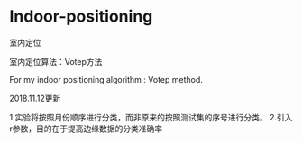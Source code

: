 # Indoor-positioning

室内定位

室内定位算法：Votep方法

For my indoor positioning algorithm : Votep method.

2018.11.12更新

1.实验将按照月份顺序进行分类，而非原来的按照测试集的序号进行分类。
2.引入r参数，目的在于提高边缘数据的分类准确率
